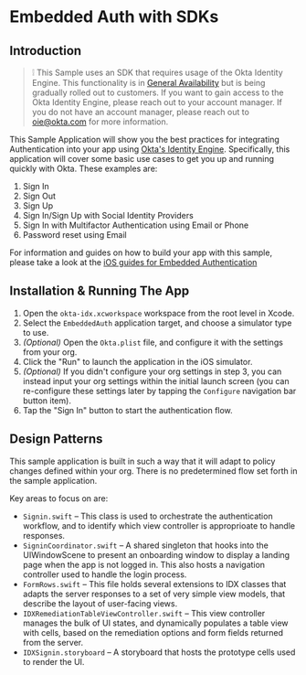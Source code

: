 # Embedded Auth with SDKs

## Introduction
> :grey_exclamation: This Sample uses an SDK that requires usage of the Okta Identity Engine. 
This functionality is in [General Availability](https://developer.okta.com/docs/reference/releases-at-okta/#general-availability-ga) but is being gradually rolled out to customers. If you want to gain access to the Okta Identity Engine, please reach out to your account manager. If you 
do not have an account manager, please reach out to oie@okta.com for more information.

This Sample Application will show you the best practices for integrating Authentication into your app
using [Okta's Identity Engine](https://developer.okta.com/docs/concepts/ie-intro/). Specifically, this 
application will cover some basic use cases to get you up and running quickly with Okta.
These examples are:
1. Sign In
2. Sign Out
3. Sign Up
4. Sign In/Sign Up with Social Identity Providers
5. Sign In with Multifactor Authentication using Email or Phone
6. Password reset using Email

For information and guides on how to build your app with this sample, please take a look at the [iOS guides for Embedded Authentication](https://developer.okta.com/docs/guides/oie-embedded-sdk-use-cases/ios/oie-embedded-sdk-use-case-overview/#start-with-a-use-case)

## Installation & Running The App

1. Open the `okta-idx.xcworkspace` workspace from the root level in Xcode. 
2. Select the `EmbeddedAuth` application target, and choose a simulator type to use.
3. *(Optional)* Open the `Okta.plist` file, and configure it with the settings from your org.
4. Click the "Run" to launch the application in the iOS simulator.
5. *(Optional)* If you didn't configure your org settings in step 3, you can instead input your org settings within the initial launch screen (you can re-configure these settings later by tapping the `Configure` navigation bar button item).
6. Tap the "Sign In" button to start the authentication flow.

## Design Patterns

This sample application is built in such a way that it will adapt to policy changes defined within your org. There is no predetermined flow set forth in the sample application.

Key areas to focus on are:

* `Signin.swift` – This class is used to orchestrate the authentication workflow, and to identify which view controller is approprioate to handle responses.
* `SigninCoordinator.swift` – A shared singleton that hooks into the UIWindowScene to present an onboarding window to display a landing page when the app is not logged in. This also hosts a navigation controller used to handle the login process.
* `FormRows.swift` – This file holds several extensions to IDX classes that adapts the server responses to a set of very simple view models, that describe the layout of user-facing views.
* `IDXRemediationTableViewController.swift` – This view controller manages the bulk of UI states, and dynamically populates a table view with cells, based on the remediation options and form fields returned from the server.
* `IDXSignin.storyboard` – A storyboard that hosts the prototype cells used to render the UI.
